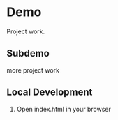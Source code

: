 # Demo

Project work.

## Subdemo

more project work

## Local Development 

1. Open index.html in your browser